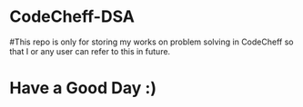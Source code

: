 # CodeCheff-DSA
#This repo is only for storing my works on problem solving in CodeCheff so that I or any user can refer to this in future.
# Have a Good Day :)
